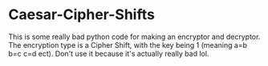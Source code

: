 # Caesar-Cipher-Shifts

This is some really bad python code for making an encryptor and decryptor. The encryption type is a Cipher Shift, with the key being 1 (meaning a=b b=c c=d ect). Don't use it because it's actually really bad lol.
